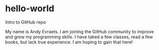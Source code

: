 # hello-world
Intro to GitHub repo

My name is Andy Evraets.  I am joining the GitHub community to improve and grow my programming skills.  I have taked a few classes, read a few books, but lack true experience.  I am hoping to gain that here!
